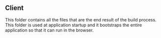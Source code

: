 ## Client

This folder contains all the files that are the end result of the build process. 
This folder is used at application startup and it bootstraps the entire application so that it can run in the browser.


